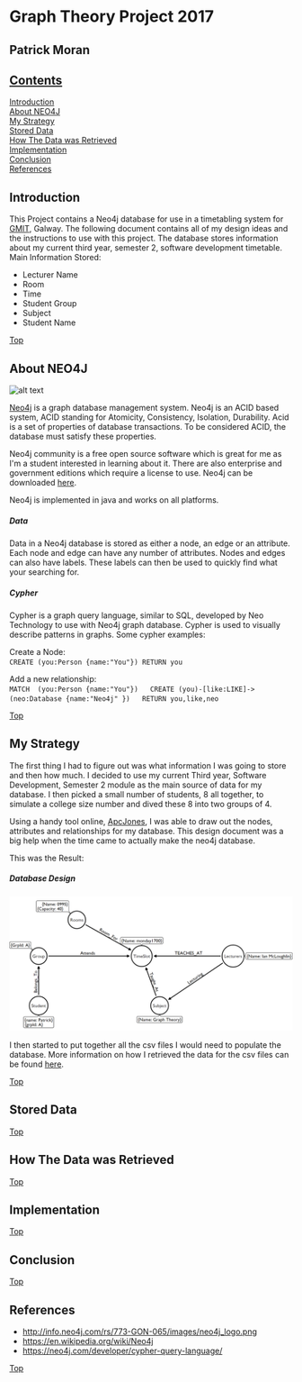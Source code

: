 # Graph Theory Project 2017
## Patrick Moran

## [Contents](#contents)  
[Introduction](#intro)  
[About NEO4J](#about)   
[My Strategy](#strategy)   
[Stored Data](#storedData)    
[How The Data was Retrieved](#howDataRetrieved)  
[Implementation](#implementation)  
[Conclusion](#conclusion)  
[References](#references)

## Introduction<a name = "intro"></a>   
This Project contains a Neo4j database for use in a timetabling system for [GMIT](https://www.gmit.ie/), Galway. The following document contains all of my design ideas and the instructions to use with this project. The database stores information about my current third year, semester 2, software development timetable.   
Main Information Stored:    
* Lecturer Name
* Room
* Time
* Student Group
* Subject
* Student Name

[Top](#contents)  
## About NEO4J<a name = "about"></a>    
![alt text](http://info.neo4j.com/rs/773-GON-065/images/neo4j_logo.png)  

[Neo4j](https://neo4j.com/) is a graph database management system. Neo4j is an ACID based system, ACID standing for Atomicity, Consistency, Isolation, Durability. Acid is a set of properties of database transactions. To be considered ACID, the database must satisfy these properties.

Neo4j community is a free open source software which is great for me as I'm a student interested in learning about it. There are also enterprise and government editions which require a license to use. Neo4j can be downloaded [here](https://neo4j.com/download/).  

Neo4j is implemented in java and works on all platforms.  

##### Data
Data in a Neo4j database is stored as either a node, an edge or an attribute. Each node and edge can have any number of attributes. Nodes and edges can also have labels. These labels can then be used to quickly find what your searching for.

##### Cypher
Cypher is a graph query language, similar to SQL, developed by Neo Technology to use with Neo4j graph database. Cypher is used to visually describe patterns in graphs.
Some cypher examples:  

Create a Node:      
``CREATE (you:Person {name:"You"})
RETURN you``        

Add a new relationship:  
``MATCH  (you:Person {name:"You"})  
CREATE (you)-[like:LIKE]->(neo:Database {name:"Neo4j" })  
RETURN you,like,neo ``

[Top](#contents)

## My Strategy<a name = "strategy"></a>
The first thing I had to figure out was what information I was going to store and then how much. I decided to use my current Third year, Software Development, Semester 2 module as the main source of data for my database. I then picked a small number of students, 8 all together, to simulate a college size number and dived these 8 into two groups of 4.   

Using a handy tool online, [ApcJones](http://www.apcjones.com/arrows/), I was able to draw out the nodes, attributes and relationships for my database. This design document was a big help when the time came to actually make the neo4j database.  

This was the Result:  

##### Database Design
![alt text](database_design.PNG)  

I then started to put together all the csv files I would need to populate the database. More information on how I retrieved the data for the csv files can be found [here](#howDataRetrieved).

[Top](#contents)


## Stored Data<a name = "storedData"></a>  




[Top](#contents)

## How The Data was Retrieved<a name ="howDataRetrieved"></a>
[Top](#contents)

## Implementation<a name = "implementation"></a>
[Top](#contents)

## Conclusion<a name = "conclusion"></a>
[Top](#contents)

## References<a name = "references"></a>
* http://info.neo4j.com/rs/773-GON-065/images/neo4j_logo.png  
* https://en.wikipedia.org/wiki/Neo4j  
* https://neo4j.com/developer/cypher-query-language/    

[Top](#contents)  
